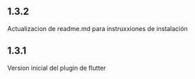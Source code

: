 ## 1.3.2

Actualizacion de readme.md para instruxxiones de instalación

## 1.3.1

Version inicial del plugin de flutter
